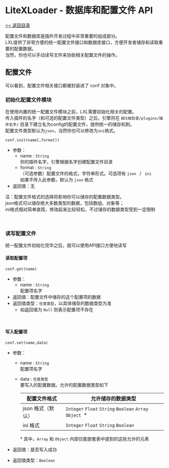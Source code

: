 # LiteXLoader - 数据库和配置文件 API

[<< 返回目录](README.md)

配置文件和数据库是插件开发过程中非常重要的组成部分。  
LXL提供了非常方便的统一配置文件接口和数据库接口，方便开发者储存和读取重要的配置数据。  
当然，你也可以手动读写文件来协助相关配置文件的操作。

## 配置文件

可以看到，配置文件相关接口都被封装进了 conf 对象中。

### 初始化配置文件模块

在使用内置的统一配置文件模块之前，LXL需要初始化相关的配置。  
传入插件的名字（和可选的配置文件类型）之后，引擎将在 `BDS根目录/plugins/插件名字/` 目录下建立名为config的配置文件，提供统一的储存机制。  
配置文件类型默认为`json`，当然你也可以修改为`ini`格式。

`conf.init(name[,format])`

- 参数：
  - name : `String`  
    你的插件名字，引擎根据名字创建配置文件目录
  - format : `String`  
    （可选参数）配置文件的格式，字符串形式。可选项有 `json ` / ` ini`   
    如果不传入此参数，默认为 `json` 格式
- 返回值：无

注：配置文件格式的选择将影响你可以储存的配置数据类型。  
json格式可以储存绝大多数类型的数据，包括数组、对象等；  
ini格式相对简单直观，修改起来比较轻松，不过储存的数据类型受到一定限制

<br>

### 读写配置文件

统一配置文件初始化完毕之后，就可以使用API接口方便地读写

#### 读取配置项

`conf.get(name)`

- 参数：
  - name : `String`  
    配置项名字
- 返回值：配置文件中储存的这个配置项的数据
- 返回值类型：`任意类型`，以具体储存的数据类型为准
  - 如返回值为 `Null` 则表示配置项不存在

<br>

#### 写入配置项

`conf.set(name,data)`

- 参数：
  - name : `String`  
    配置项名字
    
  - data : `任意类型`  
    要写入的配置数据。允许的配置数据类型如下  

    | 配置文件格式      | 允许储存的数据类型                                      |
    | ----------------- | ------------------------------------------------------- |
    | json 格式（默认） | `Integer` `Float` `String` `Boolean` `Array` `Object `* |
    | ini 格式          | `Integer` `Float` `String` `Boolean`                    |

    \* 其中，`Array` 和 `Object` 内部仅能嵌套表中提到的这些允许的元素

- 返回值：是否写入成功

- 返回值类型：`Boolean`

<br>

